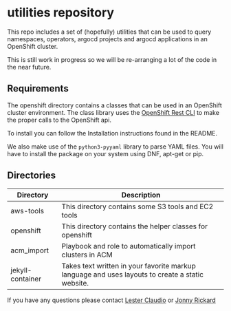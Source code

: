 # utilities repository

This repo includes a set of (hopefully) utilities that can be used to query namespaces,
operators, argocd projects and argocd applications in an OpenShift cluster.

This is still work in progress so we will be re-arranging a lot of the code in the near future.

## Requirements

The openshift directory contains a classes that can be used in an OpenShift cluster environment.
The class library uses the [OpenShift Rest CLI](https://github.com/openshift/openshift-restclient-python)
to make the proper calls to the OpenShift api.

To install you can follow the Installation instructions found in the README.

We also make use of the `python3-pyyaml` library to parse YAML files. You will have to install
the package on your system using DNF, apt-get or pip.

## Directories

| Directory | Description |
| ------ | ------ |
| aws-tools | This directory contains some S3 tools and EC2  tools |
| openshift | This directory contains the helper classes for openshift |
| acm_import | Playbook and role to automatically import clusters in ACM |
| jekyll-container | Takes text written in your favorite markup language and uses layouts to create a static website. |

If you have any questions please contact [Lester Claudio](claudiol@redhat.com) or [Jonny Rickard](jrickard@redaht.com)
